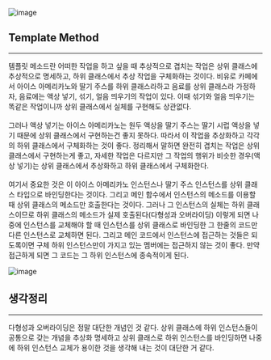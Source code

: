 ![image](https://github.com/HuttTheJAVA/java/assets/92637789/e26d2fae-9160-4d79-98dd-dd0a31acc37d)

## Template Method
-----------------
템플릿 메소드란 어떠한 작업을 하고 싶을 때 추상적으로 겹치는 작업은 상위 클래스에 추상적으로 명세하고, 하위 클래스에서 추상 작업을 구체화하는 것이다.
비유로 카페에서 아이스 아메리카노와 딸기 주스를 하위 클래스라하고 음료를 상위 클래스라 가정하자, 음료에는 액상 넣기, 섞기, 얼음 띄우기의 작업이 있다.
이때 섞기와 얼음 띄우기는 똑같은 작업이니까 상위 클래스에서 실체를 구현해도 상관없다.<br></br>
그러나 액상 넣기는 아이스 아메리카노는 원두 액상을
딸기 주스는 딸기 시럽 액상을 넣기 때문에 상위 클래스에서 구현하는건 좋지 못하다. 따라서 이 작업을 추상화하고 각각의 하위 클래스에서 구체화하는 것이 좋다.
정리해서 말하면 완전히 겹치는 작업은 상위 클래스에서 구현하는게 좋고, 자세한 작업은 다르지만 그 작업의 행위가 비슷한 경우(액상 넣기)는 상위 클래스에서 추상화하고
하위 클래스에서 구체화한다.<br></br> 여기서 중요한 것은 이 아이스 아메리카노 인스턴스나 딸기 주스 인스턴스를 상위 클래스 타입으로 바인딩한다는 것이다. 그리고
메인 함수에서 인스턴스의 메소드를 이용할 때 상위 클래스의 메소드만 호출한다는 것이다. 그러나 그 인스턴스의 실체는 하위 클래스이므로 하위 클래스의 메소드가 실제 호출된다(다형성과 오버라이딩)
이렇게 되면 나중에 인스턴스를 교체해야 할 때 인스턴스를 상위 클래스로 바인딩한 그 한줄의 코드만 다른 인스턴스로 교체하면 된다. 그리고 메인 코드에서 인스턴스에 접근하는 것들은 되도록이면
구체 하위 인스턴스만이 가지고 있는 멤버에는 접근하지 않는 것이 좋다. 만약 접근하게 되면 그 코드는 그 하위 인스턴스에 종속적이게 된다.

![image](https://github.com/HuttTheJAVA/java/assets/92637789/4bac5948-5ea3-4018-bdf4-7840dd72ddd1)

## 생각정리
----------------------------

다형성과 오버라이딩은 정말 대단한 개념인 것 같다. 상위 클래스에 하위 인스턴스들이 공통으로 갖는 개념을 추상화 명세하고 상위 클래스로 하위 인스턴스를 바인딩하면 나중에 하위 인스턴스 교체가 용이한 것을 생각해 내는 것이 대단한 거 같다.
